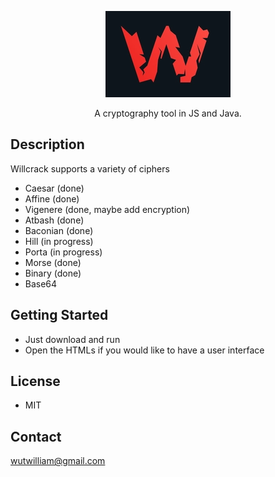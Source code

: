 <p style="text-align:center;"> <img src="pics/willcrack.PNG"> </p>

  <p align="center">A cryptography tool in JS and Java.</p>
    <p align="center">

</p>

## Description
Willcrack supports a variety of ciphers
- Caesar (done)
- Affine (done)
- Vigenere (done, maybe add encryption)
- Atbash (done)
- Baconian (done)
- Hill (in progress)
- Porta (in progress)
- Morse (done)
- Binary (done)
- Base64

## Getting Started
- Just download and run
- Open the HTMLs if you would like to have a user interface

## License
- MIT

## Contact
wutwilliam@gmail.com
